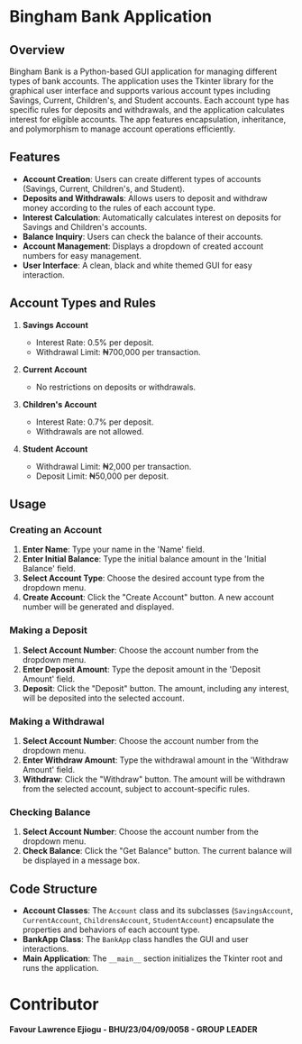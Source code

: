 # Bingham Bank Application

## Overview
Bingham Bank is a Python-based GUI application for managing different types of bank accounts. The application uses the Tkinter library for the graphical user interface and supports various account types including Savings, Current, Children's, and Student accounts. Each account type has specific rules for deposits and withdrawals, and the application calculates interest for eligible accounts. The app features encapsulation, inheritance, and polymorphism to manage account operations efficiently.

## Features
- **Account Creation**: Users can create different types of accounts (Savings, Current, Children's, and Student).
- **Deposits and Withdrawals**: Allows users to deposit and withdraw money according to the rules of each account type.
- **Interest Calculation**: Automatically calculates interest on deposits for Savings and Children's accounts.
- **Balance Inquiry**: Users can check the balance of their accounts.
- **Account Management**: Displays a dropdown of created account numbers for easy management.
- **User Interface**: A clean, black and white themed GUI for easy interaction.

## Account Types and Rules
1. **Savings Account**
   - Interest Rate: 0.5% per deposit.
   - Withdrawal Limit: ₦700,000 per transaction.

2. **Current Account**
   - No restrictions on deposits or withdrawals.

3. **Children's Account**
   - Interest Rate: 0.7% per deposit.
   - Withdrawals are not allowed.

4. **Student Account**
   - Withdrawal Limit: ₦2,000 per transaction.
   - Deposit Limit: ₦50,000 per deposit.

## Usage
### Creating an Account
1. **Enter Name**: Type your name in the 'Name' field.
2. **Enter Initial Balance**: Type the initial balance amount in the 'Initial Balance' field.
3. **Select Account Type**: Choose the desired account type from the dropdown menu.
4. **Create Account**: Click the "Create Account" button. A new account number will be generated and displayed.

### Making a Deposit
1. **Select Account Number**: Choose the account number from the dropdown menu.
2. **Enter Deposit Amount**: Type the deposit amount in the 'Deposit Amount' field.
3. **Deposit**: Click the "Deposit" button. The amount, including any interest, will be deposited into the selected account.

### Making a Withdrawal
1. **Select Account Number**: Choose the account number from the dropdown menu.
2. **Enter Withdraw Amount**: Type the withdrawal amount in the 'Withdraw Amount' field.
3. **Withdraw**: Click the "Withdraw" button. The amount will be withdrawn from the selected account, subject to account-specific rules.

### Checking Balance
1. **Select Account Number**: Choose the account number from the dropdown menu.
2. **Check Balance**: Click the "Get Balance" button. The current balance will be displayed in a message box.

## Code Structure
- **Account Classes**: The `Account` class and its subclasses (`SavingsAccount`, `CurrentAccount`, `ChildrensAccount`, `StudentAccount`) encapsulate the properties and behaviors of each account type.
- **BankApp Class**: The `BankApp` class handles the GUI and user interactions.
- **Main Application**: The `__main__` section initializes the Tkinter root and runs the application.


# Contributor
**Favour Lawrence Ejiogu - BHU/23/04/09/0058 - GROUP LEADER**
